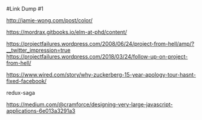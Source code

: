 #Link Dump #1

http://jamie-wong.com/post/color/

https://mordrax.gitbooks.io/elm-at-phd/content/

https://projectfailures.wordpress.com/2008/06/24/project-from-hell/amp/?__twitter_impression=true
https://projectfailures.wordpress.com/2018/03/24/follow-up-on-project-from-hell/

https://www.wired.com/story/why-zuckerberg-15-year-apology-tour-hasnt-fixed-facebook/

redux-saga

https://medium.com/@cramforce/designing-very-large-javascript-applications-6e013a3291a3